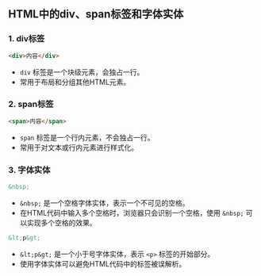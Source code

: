 ## HTML中的div、span标签和字体实体

### 1. div标签

   ```html
   <div>内容</div>
   ```

   - `div` 标签是一个块级元素，会独占一行。
   - 常用于布局和分组其他HTML元素。

### 2. span标签

   ```html
   <span>内容</span>
   ```

   - `span` 标签是一个行内元素，不会独占一行。
   - 常用于对文本或行内元素进行样式化。

### 3. 字体实体

   ```html
   &nbsp;
   ```

   - `&nbsp;` 是一个空格字体实体，表示一个不可见的空格。
   - 在HTML代码中输入多个空格时，浏览器只会识别一个空格，使用 `&nbsp;` 可以实现多个空格的效果。

   ```html
   &lt;p&gt;
   ```

   - `&lt;p&gt;` 是一个小于号字体实体，表示 `<p>` 标签的开始部分。
   - 使用字体实体可以避免HTML代码中的标签被误解析。
